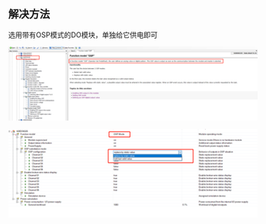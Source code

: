 ## 解决方法

选用带有OSP模式的DO模块，单独给它供电即可

![](FILES/016如何在CPU或者BC断电的情况下保持DO的输出状态/image-20230508155143807.png)

![](FILES/016如何在CPU或者BC断电的情况下保持DO的输出状态/image-20230508155222275.png)


